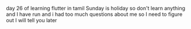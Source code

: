 day 26 of learning flutter in tamil 
Sunday is holiday so don't learn anything 
and I have run and i had too much questions about me so I need to figure out I will tell you later 